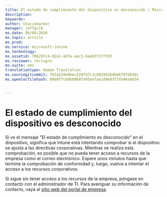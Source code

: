 ```yaml
---
title: El estado de cumplimiento del dispositivo es desconocido | Microsoft Intune
description: 
keywords: 
author: Staciebarker
manager: jeffgilb
ms.date: 06/06/2016
ms.topic: article
ms.prod: 
ms.service: microsoft-intune
ms.technology: 
ms.assetid: 796297c4-02a1-4d7a-aec1-bae63727ffd3
ms.reviewer: chrisgre
ms.suite: ems
translationtype: Human Translation
ms.sourcegitcommit: f83a539e9bec5207d7c1c682942b4bb6797d616c
ms.openlocfilehash: 89b8ffcb9b8064fa95eefaa1d9e93f3fb46a9d34


---
```



# El estado de cumplimiento del dispositivo es desconocido

Si ve el mensaje "El estado de cumplimiento es desconocido" en el dispositivo, significa que Intune está intentando comprobar si el dispositivo se ajusta a las directivas corporativas. Mientras se realiza esta comprobación, es posible que no pueda tener acceso a recursos de la empresa como el correo electrónico. Espere unos minutos hasta que termine la comprobación de conformidad y, luego, vuelva a intentar el acceso a los recursos corporativos. 

Si sigue sin tener acceso a los recursos de la empresa, póngase en contacto con el administrador de TI. Para averiguar su información de contacto, vaya al [sitio web del portal de empresa](http://portal.manage.microsoft.com).



<!--HONumber=Jun16_HO4-->


